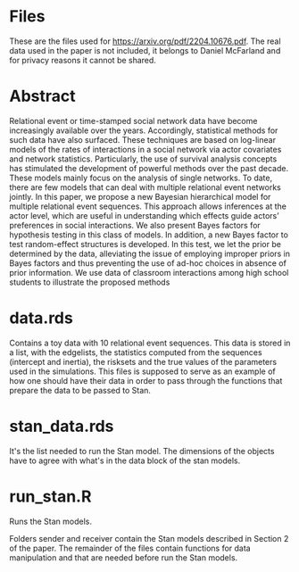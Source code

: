 # Files

These are the files used for <https://arxiv.org/pdf/2204.10676.pdf>. The real data used in the paper is not included, it belongs to Daniel McFarland and for privacy reasons it cannot be shared.

# Abstract

Relational event or time-stamped social network data have become increasingly available over the years. Accordingly, statistical methods for such data have also surfaced. These techniques are based on log-linear models of the rates of interactions in a social network via actor covariates and network statistics. Particularly, the use of survival analysis concepts has stimulated the development of powerful methods over the past decade. These models mainly focus on the analysis of single networks. To date, there are few models that can deal with multiple relational event networks jointly. In this paper, we propose a new Bayesian hierarchical model for multiple relational event sequences. This approach allows inferences at the actor level, which are useful in understanding which effects guide actors’ preferences in social interactions. We also present Bayes factors for hypothesis testing in this class of models. In addition, a new Bayes factor to test random-effect structures is developed. In this test, we let the prior be determined by the data, alleviating the issue of employing improper priors in Bayes factors and thus preventing the use of ad-hoc choices in absence of prior information. We use data of classroom interactions among high school students to illustrate the proposed methods

# data.rds
Contains a toy data with 10 relational event sequences. This data is stored in a list, with the edgelists, the statistics computed from the sequences (intercept and inertia), the risksets and the true values of the parameters used in the simulations. This files is supposed to serve as an example of how one should have their data in order to pass through the functions that prepare the data to be passed to Stan.

# stan_data.rds
It's the list needed to run the Stan model. The dimensions of the objects have to agree with what's in the data block of the stan models.

# run_stan.R
Runs the Stan models.

Folders sender and receiver contain the Stan models described in Section 2 of the paper. The remainder of the files contain functions for data manipulation and that are needed before run the Stan models.
